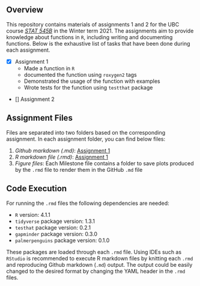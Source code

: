## Overview
This repository contains materials of assignments 1 and 2 for the UBC course *[STAT 545B](https://stat545.stat.ubc.ca/syllabus-545b/)* in the Winter term 2021. The assignments aim to provide knowledge about functions in `R`, including writing and documenting functions. Below is the exhaustive list of tasks that have been done during each assignment.

- [x] Assignment 1
  * Made a function in `R`
  * documented the function using `roxygen2` tags
  * Demonstrated the usage of the function with examples
  * Wrote tests for the function using `testthat` package
- [] Assignment 2
 
 ## Assignment Files
 Files are separated into two folders based on the corresponding assignment. In each assignment folder, you can find below files:
1. *Github markdown (.md)*: [Assignment 1](/Assignment%201/AssignmentB1.md)
2. *R markdown file (.rmd)*: [Assignment 1](/Assignment%201/AssignmentB1.Rmd)
3. *Figure files*: Each Milestone file contains a folder to save plots produced by the `.rmd` file to render them in the GitHub `.md` file

 ## Code Execution
 For running the `.rmd` files the following dependencies are needed:
 * `R` version: 4.1.1
 * `tidyverse` package version: 1.3.1
 * `testhat` package version: 0.2.1
 * `gapminder` package version: 0.3.0
 * `palmerpenguins` package version: 0.1.0
 
 These packages are loaded through each `.rmd` file. Using IDEs such as `RStudio` is recommended to execute R markdown files by knitting each `.rmd` and reproducing Github markdown (`.md`) output. The output could be easily changed to the desired format by changing the YAML header in the `.rmd` files.
